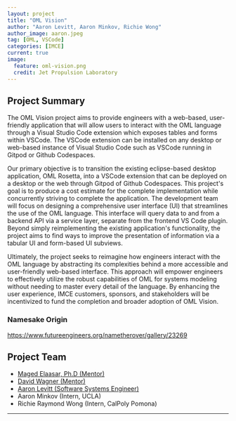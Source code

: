 ```yaml
---
layout: project
title: "OML Vision"
author: "Aaron Levitt, Aaron Minkov, Richie Wong"
author_image: aaron.jpeg
tag: [OML, VSCode]
categories: [IMCE]
current: true
image:
  feature: oml-vision.png
  credit: Jet Propulsion Laboratory
---
```


## Project Summary

The OML Vision project aims to provide engineers with a web-based, user-friendly application that will allow users to interact with the OML language through a Visual Studio Code extension which exposes tables and forms within VSCode.  The VSCode extension can be installed on any desktop or web-based instance of Visual Studio Code such as VSCode running in Gitpod or Github Codespaces.

Our primary objective is to transition the existing eclipse-based desktop application, OML Rosetta, into a VSCode extension that can be deployed on a desktop or the web through Gitpod of Github Codespaces. This project's goal is to produce a cost estimate for the complete implementation while concurrently striving to complete the application. The development team will focus on designing a comprehensive user interface (UI) that streamlines the use of the OML language. This interface will query data to and from a backend API via a service layer, separate from the frontend VS Code plugin. Beyond simply reimplementing the existing application's functionality, the project aims to find ways to improve the presentation of information via a tabular UI and form-based UI subviews.

Ultimately, the project seeks to reimagine how engineers interact with the OML language by abstracting its complexities behind a more accessible and user-friendly web-based interface.  This approach will empower engineers to effectively utilize the robust capabilities of OML for systems modeling without needing to master every detail of the language. By enhancing the user experience, IMCE customers, sponsors, and stakeholders will be incentivized to fund the completion and broader adoption of OML Vision.

### Namesake Origin
https://www.futureengineers.org/nametherover/gallery/23269

## Project Team

- [Maged Elaasar, Ph.D (Mentor)](https://www.opencaesar.io/contributors/Maged%20Elaasar.html)
- [David Wagner (Mentor)](https://www.opencaesar.io/contributors/David%20Wagner.html)
- [Aaron Levitt (Software Systems Engineer)](https://www.opencaesar.io/contributors/Aaron%20Levitt.html)
- Aaron Minkov (Intern, UCLA)
- Richie Raymond Wong (Intern, CalPoly Pomona)

---